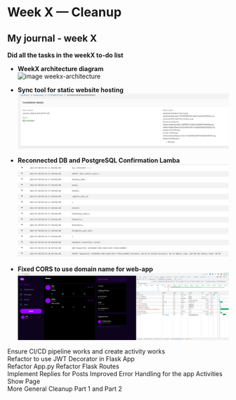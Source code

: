 # Week X — Cleanup
## My journal - week X

**Did all the tasks in the weekX to-do list**
-  **WeekX architecture diagram**	
![image weekx-architecture](./images/weekx-architecture.png)

-  **Sync tool for static website hosting**
![image weekx-cloudfront](./images/weekx-cloudfront-invalidations.jpg)

- **Reconnected DB and PostgreSQL Confirmation Lamba**
![image weekx-confirmation-lambda1](./images/weekx-confirmation-lambda1.jpg)

- **Fixed CORS to use domain name for web-app**
![image weekx-fix-cors-issue](./images/weekx-fix-cors-issue.png)

Ensure CI/CD pipeline works and create activity works	
Refactor to use JWT Decorator in Flask App	
Refactor App.py	
Refactor Flask Routes	
Implement Replies for Posts	
Improved Error Handling for the app	
Activities Show Page	
More General Cleanup Part 1 and Part 2	